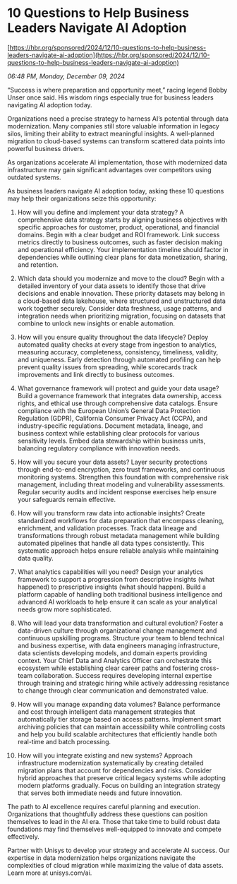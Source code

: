 # 10 Questions to Help Business Leaders Navigate AI Adoption

[https://hbr.org/sponsored/2024/12/10-questions-to-help-business-leaders-navigate-ai-adoption](https://hbr.org/sponsored/2024/12/10-questions-to-help-business-leaders-navigate-ai-adoption)

*06:48 PM, Monday, December 09, 2024*

“Success is where preparation and opportunity meet,” racing legend Bobby Unser once said. His wisdom rings especially true for business leaders navigating AI adoption today.

Organizations need a precise strategy to harness AI’s potential through data modernization. Many companies still store valuable information in legacy silos, limiting their ability to extract meaningful insights. A well-planned migration to cloud-based systems can transform scattered data points into powerful business drivers.

As organizations accelerate AI implementation, those with modernized data infrastructure may gain significant advantages over competitors using outdated systems.

As business leaders navigate AI adoption today, asking these 10 questions may help their organizations seize this opportunity:

1. How will you define and implement your data strategy? A comprehensive data strategy starts by aligning business objectives with specific approaches for customer, product, operational, and financial domains. Begin with a clear budget and ROI framework. Link success metrics directly to business outcomes, such as faster decision making and operational efficiency. Your implementation timeline should factor in dependencies while outlining clear plans for data monetization, sharing, and retention.

2. Which data should you modernize and move to the cloud? Begin with a detailed inventory of your data assets to identify those that drive decisions and enable innovation. These priority datasets may belong in a cloud-based data lakehouse, where structured and unstructured data work together securely. Consider data freshness, usage patterns, and integration needs when prioritizing migration, focusing on datasets that combine to unlock new insights or enable automation.

3. How will you ensure quality throughout the data lifecycle? Deploy automated quality checks at every stage from ingestion to analytics, measuring accuracy, completeness, consistency, timeliness, validity, and uniqueness. Early detection through automated profiling can help prevent quality issues from spreading, while scorecards track improvements and link directly to business outcomes.

4. What governance framework will protect and guide your data usage? Build a governance framework that integrates data ownership, access rights, and ethical use through comprehensive data catalogs. Ensure compliance with the European Union’s General Data Protection Regulation (GDPR), California Consumer Privacy Act (CCPA), and industry-specific regulations. Document metadata, lineage, and business context while establishing clear protocols for various sensitivity levels. Embed data stewardship within business units, balancing regulatory compliance with innovation needs.

5. How will you secure your data assets? Layer security protections through end-to-end encryption, zero trust frameworks, and continuous monitoring systems. Strengthen this foundation with comprehensive risk management, including threat modeling and vulnerability assessments. Regular security audits and incident response exercises help ensure your safeguards remain effective.

6. How will you transform raw data into actionable insights? Create standardized workflows for data preparation that encompass cleaning, enrichment, and validation processes. Track data lineage and transformations through robust metadata management while building automated pipelines that handle all data types consistently. This systematic approach helps ensure reliable analysis while maintaining data quality.

7. What analytics capabilities will you need? Design your analytics framework to support a progression from descriptive insights (what happened) to prescriptive insights (what should happen). Build a platform capable of handling both traditional business intelligence and advanced AI workloads to help ensure it can scale as your analytical needs grow more sophisticated.

8. Who will lead your data transformation and cultural evolution? Foster a data-driven culture through organizational change management and continuous upskilling programs. Structure your team to blend technical and business expertise, with data engineers managing infrastructure, data scientists developing models, and domain experts providing context. Your Chief Data and Analytics Officer can orchestrate this ecosystem while establishing clear career paths and fostering cross-team collaboration. Success requires developing internal expertise through training and strategic hiring while actively addressing resistance to change through clear communication and demonstrated value.

9. How will you manage expanding data volumes? Balance performance and cost through intelligent data management strategies that automatically tier storage based on access patterns. Implement smart archiving policies that can maintain accessibility while controlling costs and help you build scalable architectures that efficiently handle both real-time and batch processing.

10. How will you integrate existing and new systems? Approach infrastructure modernization systematically by creating detailed migration plans that account for dependencies and risks. Consider hybrid approaches that preserve critical legacy systems while adopting modern platforms gradually. Focus on building an integration strategy that serves both immediate needs and future innovation.

The path to AI excellence requires careful planning and execution. Organizations that thoughtfully address these questions can position themselves to lead in the AI era. Those that take time to build robust data foundations may find themselves well-equipped to innovate and compete effectively.

Partner with Unisys to develop your strategy and accelerate AI success. Our expertise in data modernization helps organizations navigate the complexities of cloud migration while maximizing the value of data assets. Learn more at unisys.com/ai.

